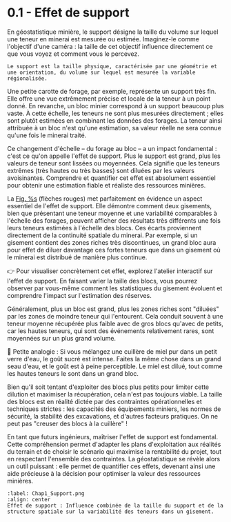 # 0.1 - Effet de support

En géostatistique minière, le support désigne la taille du volume sur lequel une teneur en minerai est mesurée ou estimée. Imaginez-le comme l'objectif d'une caméra : la taille de cet objectif influence directement ce que vous voyez et comment vous le percevez. 

```{dropdown} **Support)**
Le support est la taille physique, caractérisée par une géométrie et une orientation, du volume sur lequel est mesurée la variable régionalisée. 
```

Une petite carotte de forage, par exemple, représente un support très fin. Elle offre une vue extrêmement précise et locale de la teneur à un point donné. En revanche, un bloc minier correspond à un support beaucoup plus vaste. À cette échelle, les teneurs ne sont plus mesurées directement ; elles sont plutôt estimées en combinant les données des forages. La teneur ainsi attribuée à un bloc n'est qu'une estimation, sa valeur réelle ne sera connue qu'une fois le minerai traité.

Ce changement d'échelle – du forage au bloc – a un impact fondamental : c'est ce qu'on appelle l'effet de support. Plus le support est grand, plus les valeurs de teneur sont lissées ou moyennées. Cela signifie que les teneurs extrêmes (très hautes ou très basses) sont diluées par les valeurs avoisinantes. Comprendre et quantifier cet effet est absolument essentiel pour obtenir une estimation fiable et réaliste des ressources minières.

La [Fig. %s](#Chap1_Support.png) (flèches rouges) met parfaitement en évidence un aspect essentiel de l'effet de support. Elle démontre comment deux gisements, bien que présentant une teneur moyenne et une variabilité comparables à l'échelle des forages, peuvent afficher des résultats très différents une fois leurs teneurs estimées à l'échelle des blocs. Ces écarts proviennent directement de la continuité spatiale du minerai. Par exemple, si un gisement contient des zones riches très discontinues, un grand bloc aura pour effet de diluer davantage ces fortes teneurs que dans un gisement où le minerai est distribué de manière plus continue.

👉 Pour visualiser concrètement cet effet, explorez l'atelier interactif sur l'effet de support. En faisant varier la taille des blocs, vous pourrez observer par vous-même comment les statistiques du gisement évoluent et comprendre l'impact sur l'estimation des réserves.

Généralement, plus un bloc est grand, plus les zones riches sont "diluées" par les zones de moindre teneur qui l'entourent. Cela conduit souvent à une teneur moyenne récupérée plus faible avec de gros blocs qu'avec de petits, car les hautes teneurs, qui sont des événements relativement rares, sont moyennées sur un plus grand volume.

🎨 Petite analogie : Si vous mélangez une cuillère de miel pur dans un petit verre d'eau, le goût sucré est intense. Faites la même chose dans un grand seau d'eau, et le goût est à peine perceptible. Le miel est dilué, tout comme les hautes teneurs le sont dans un grand bloc.

Bien qu'il soit tentant d'exploiter des blocs plus petits pour limiter cette dilution et maximiser la récupération, cela n'est pas toujours viable. La taille des blocs est en réalité dictée par des contraintes opérationnelles et techniques strictes : les capacités des équipements miniers, les normes de sécurité, la stabilité des excavations, et d'autres facteurs pratiques. On ne peut pas "creuser des blocs à la cuillère" !

En tant que futurs ingénieurs, maîtriser l'effet de support est fondamental. Cette compréhension permet d'adapter les plans d'exploitation aux réalités du terrain et de choisir le scénario qui maximise la rentabilité du projet, tout en respectant l'ensemble des contraintes. La géostatistique se révèle alors un outil puissant : elle permet de quantifier ces effets, devenant ainsi une aide précieuse à la décision pour optimiser la valeur des ressources minières.

```{figure} images/Chap1_Support.png
:label: Chap1_Support.png
:align: center 
Effet de support : Influence combinée de la taille du support et de la structure spatiale sur la variabilité des teneurs dans un gisement. 
``` 
